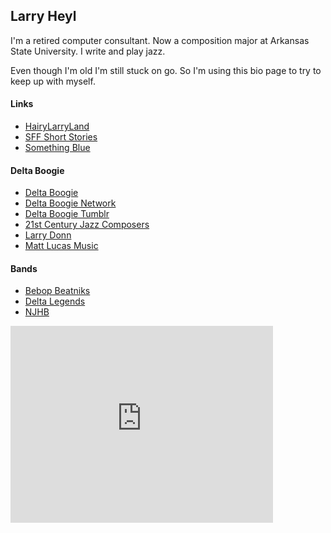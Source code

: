 ## Larry Heyl

I'm a retired computer consultant. Now a composition major at Arkansas State University. I write and play jazz.

Even though I'm old I'm still stuck on go. So I'm using this bio page to try to keep up with myself.

#### Links

* [HairyLarryLand](http://hairylarryland.com)
* [SFF Short Stories](http://sffshortstories.com/)
* [Something Blue](http://sbblues.com)

#### Delta Boogie

* [Delta Boogie](http://deltaboogie.com)
* [Delta Boogie Network](http://deltaboogie.net)
* [Delta Boogie Tumblr](http://deltaboogie.tumblr.com)
* [21st Century Jazz Composers](http://21centjazz.com)
* [Larry Donn](http://larrydonn.com)
* [Matt Lucas Music](http://mattlucasmusic.com/)

#### Bands

* [Bebop Beatniks](http://bebopbeatniks.com)
* [Delta Legends](http://deltalegends.com)
* [NJHB](http://njhb.org)

<iframe width="420" height="315" src="http://www.youtube.com/embed/dQw4w9WgXcQ" frameborder="0" allowfullscreen>

</iframe>
